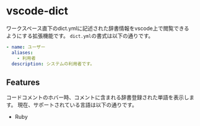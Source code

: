 # vscode-dict
ワークスペース直下のdict.ymlに記述された辞書情報をvscode上で閲覧できるようにする拡張機能です。
`dict.yml`の書式は以下の通りです。

```yaml
- name: ユーザー
  aliases:
    - 利用者
  description: システムの利用者です。
```

## Features
コードコメントのホバー時、コメントに含まれる辞書登録された単語を表示します。
現在、サポートされている言語は以下の通りです。
- Ruby
